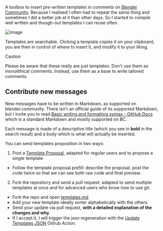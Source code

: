 A toolbox to insert pre-written templates in comments on [Blender Community](https://blender.community/#). Because I realised I often had to repeat the same thing and sometimes I did a better job at it than other days. So I started to compile well written and though-out templates I can reuse often.

![image](https://github.com/user-attachments/assets/6b03f7e3-2466-4cf8-9aa7-42636aa87902)

Templates are searchable. Clicking a template copies it on your clipboard, you are then in control of where to insert it, and modify it to your liking.

> [!CAUTION]
> Please be aware that these really are just templates. Don't use them as monolithical comments. Instead, use them as a base to write tailored comments.

## Contribute new messages

New messages have to be written in Markdown, as supported on blender.community. There isn't an official guide of its supported Markdown, but I invite you to read [Basic writing and formatting syntax - GitHub Docs](https://docs.github.com/en/get-started/writing-on-github/getting-started-with-writing-and-formatting-on-github/basic-writing-and-formatting-syntax) which is a standard Markdown and mostly supported on BC.

Each message is made of a descriptive title (which you see in **bold** in the search result) and a body which is what will actually be inserted.

You can send templates proposition in two ways: 

1. Post a [Template Proposal](https://github.com/L0Lock/BCom-Toolbox/issues/new?assignees=L0Lock&labels=enhancement&projects=&template=template-proposal.md&title=%5BTemplate%5D+your+new+template), adapted for regular users and to propose a single template
  - Follow the template proposal prefill: describe the proposal, post the code twice so that we can see both raw code and final preview.
2. Fork the repository and send a pull request: adapted to send multiple templates at once and for advanced users who know how to use git.
  - Fork the repo and open [templates.md](https://github.com/L0Lock/BCom-Toolbox/raw/refs/heads/main/templates.md).
  - Add your new template  ideally sorter alphabetically with the others.
  - Send your update via pull request, **with a detailed explanation of the changes and why**.
  - If I accept it, I will trigger the json regeneration with the [Update Templates JSON](https://github.com/L0Lock/BCom-Toolbox/actions/workflows/add_template.yml) Github Action.
